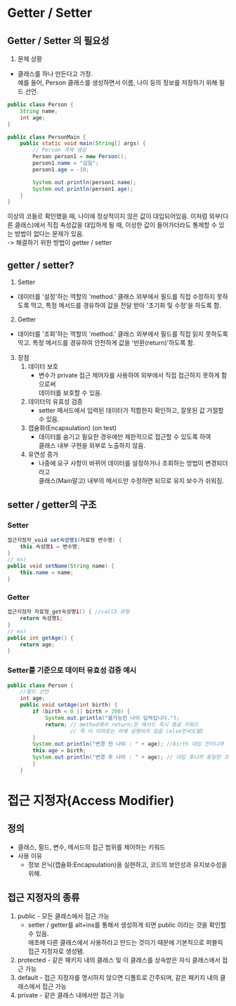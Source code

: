 # Getter / Setter
## Getter / Setter 의 필요성
1. 문제 상황
- 클래스를 하나 만든다고 가정.  
예를 들어, Person 클래스를 생성하면서 이름, 나이 등의 정보를 저장하기 위해 필드 선언.
```java
public class Person {
    String name;
    int age;
}

public class PersonMain {
    public static void main(String[] args) {
        // Person 객체 생성
        Person person1 = new Person();
        person1.name = "김일";
        person1.age = -10;

        System.out.println(person1.name);
        System.out.println(person1.age);
    }
}
```
이상의 코들르 확인했을 때, 나이에 정상적이지 않은 값이 대입되어있음. 이처럼 외부(다른 클래스)에서 직접 속성값을 대입하게 될 때,
이상한 값이 들어가더라도 통제할 수 있는 방법이 없다는 문제가 있음.  
-> 해결하기 위한 방법이 getter / setter

## getter / setter?
1. Setter
- 데이터를 '설정'하는 역할의 'method.' 클래스 외부에서 필드를 직접 수정하지 못하도록 막고,
특정 메서드를 경유하여 값을 전달 받아 '초기화 및 수정'을 하도록 함.
2. Getter
- 데이터를 '조회'하는 역할의 'method.' 클래스 외부에서 필드를 직접 읽지 못하도록 막고.
특정 메서드를 경유하여 안전하게 값을 '반환(return)'하도록 함.

3. 장점
    1. 데이터 보호
        - 변수가 private 접근 제어자를 사용하여 외부에서 직접 접근하지 못하게 함으로써  
        데이터를 보호할 수 있음.
    2. 데이터의 유효성 검증
        - setter 메서드에서 입력된 데이터가 적합한지 확인하고, 잘못된 값 거절할 수 있음.
    3. 캡슐화(Encapsulation) (on test)
        - 데이터를 숨기고 필요한 경우에만 제한적으로 접근할 수 있도록 하여  
       클래스 내부 구현을 외부로 노출하지 않음.
    4. 유연성 증가
        - 나중에 요구 사항이 바뀌어 데이터를 설정하거나 조회하는 방법이 변경되더라고  
       클래스(Main말고) 내부의 메서드만 수정하면 되므로 유지 보수가 쉬워짐.
## setter / getter의 구조
### Setter
```java
접근지정자_void set속성명1(자료형 변수명) {
    this.속성명1 = 변수명;
}
// ex)
public void setName(String name) {
    this.name = name;
}
```
### Getter
```java
접근지정자 자료형_get속성명1() { //call3 유형
    return 속성명1;
}
// ex) 
public int getAge() {
    return age;
}
```
### Setter를 기준으로 데이터 유효성 검증 예시
```java
public class Person {
    //필드 선언
    int age;
    public void setAge(int birth) {
        if (birth < 0 || birth > 200) {
            System.out.println("불가능한 나이 입력입니다.");
            return; // method에서 return;은 메서드 즉시 종료 키워드
                    // 즉 이 이하로는 아예 실행되지 않음 (else안써도됌)
        } 
        System.out.println("변경 전 나이 : " + age); //birth 대입 전이니까
        this.age = birth;
        System.out.println("변경 후 나이 : " + age); // 대입 후니까 동일한 코드라도 다른 결과값
        }
    }
```

# 접근 지정자(Access Modifier)
## 정의
- 클래스, 필드, 변수, 메서드의 접근 범위를 제어하는 키워드
- 사용 이유
  - 정보 은닉(캡슐화:Encapsulation)을 실현하고, 코드의 보안성과 유지보수성을 위해.

## 접근 지정자의 종류
1. public - 모든 클래스에서 접근 가능
    - setter / getter를 alt+ins를 통해서 생성하게 되면 public 이라는 것을 확인할 수 있음.  
        애초에 다른 클래스에서 사용하라고 만드는 것이기 때문에 기본적으로 퍼블릭 접근 지정자로 생성됌.
2. protected - 같은 패키지 내의 클래스 및 이 클래스를 상속받은 자식 클래스에서 접근 가능
3. default - 접근 지정자를 명시하지 않으면 디폴트로 간주되며, 같은 패키지 내의 클래스에서 접근 가능
4. private - 같은 클래스 내에서만 접근 가능
    